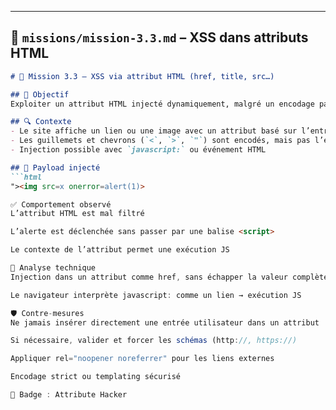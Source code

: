
---

## 📄 `missions/mission-3.3.md` – XSS dans attributs HTML

```markdown
# 🧪 Mission 3.3 – XSS via attribut HTML (href, title, src…)

## 🎯 Objectif
Exploiter un attribut HTML injecté dynamiquement, malgré un encodage partiel (HTML-encoded).

## 🔍 Contexte
- Le site affiche un lien ou une image avec un attribut basé sur l’entrée utilisateur
- Les guillemets et chevrons (`<`, `>`, `"`) sont encodés, mais pas l’ensemble de la chaîne
- Injection possible avec `javascript:` ou événement HTML

## 💉 Payload injecté
```html
"><img src=x onerror=alert(1)>

✅ Comportement observé
L’attribut HTML est mal filtré

L’alerte est déclenchée sans passer par une balise <script>

Le contexte de l’attribut permet une exécution JS

🧠 Analyse technique
Injection dans un attribut comme href, sans échapper la valeur complète

Le navigateur interprète javascript: comme un lien → exécution JS

🛡️ Contre-mesures
Ne jamais insérer directement une entrée utilisateur dans un attribut

Si nécessaire, valider et forcer les schémas (http://, https://)

Appliquer rel="noopener noreferrer" pour les liens externes

Encodage strict ou templating sécurisé

🏅 Badge : Attribute Hacker